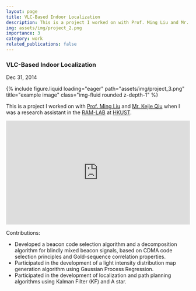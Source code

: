 ```yaml
---
layout: page
title: VLC-Based Indoor Localization
description: This is a project I worked on with Prof. Ming Liu and Mr. Kejie Qiu when I was a research assistant in the RAM-LAB at HKUST. Contributions: Developed a beacon code selection algorithm and a decomposition algorithm for blindly mixed beacon signals, based on CDMA code selection principles and Gold-sequence correlation properties.
img: assets/img/project_2.png
importance: 3
category: work
related_publications: false
---
```

<!-- Project title and date -->
<h3><strong>VLC-Based Indoor Localization</strong></h3>
<p>Dec 31, 2014</p>

<!-- Project picture -->
<div class="row">
    <div class="col-sm mt-3 mt-md-0">
        {% include figure.liquid loading="eager" path="assets/img/project_3.png" title="example image" class="img-fluid rounded z-depth-1" %}
    </div>
</div>

<!-- Content -->
<div class="mt-3">
      <p>This is a project I worked on with <a href="https://ram-lab.com/people/#dr-ming-liu--director" target="_blank" rel="noopener">Prof. Ming Liu</a> and <a href="https://sites.google.com/site/kejieqiujack/" target="_blank" rel="noopener">Mr. Kejie Qiu</a> when I was a research assistant in the <a href="https://ram-lab.com/research/#visible-light-communication-based-localization-and-path-planning" target="_blank" rel="noopener">RAM-LAB</a> at <a href="http://www.ust.hk/" target="_blank" rel="noopener">HKUST</a>.</p>

  <div style="position: relative; padding-bottom: 56.25%; height: 0; overflow: hidden;">
    <iframe src="https://www.youtube.com/embed/FGUM7P4xpGg" style="position: absolute; top: 0; left: 0; width: 100%; height: 100%; border:0;" allowfullscreen title="YouTube Video"></iframe>
  </div>

  <p class="mt-3">Contributions:</p>
  <ul>
    <li>Developed a beacon code selection algorithm and a decomposition algorithm for blindly mixed beacon signals, based on CDMA code selection principles and Gold-sequence correlation properties.</li>
    <li>Participated in the development of a light intensity distribution map generation algorithm using Gaussian Process Regression.</li>
    <li>Participated in the development of localization and path planning algorithms using Kalman Filter (KF) and A star.</li>
  </ul>
</div>